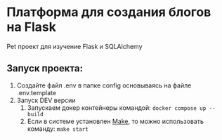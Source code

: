 #  Платформа для создания блогов на Flask 
Pet проект для изучение Flask и SQLAlchemy

## Запуск проекта:
1. Создайте файл .env  в папке config основываясь на файле .env.template
2. Запуск DEV версии
   1. Запускаем докер контейнеры командой:
```docker compose up --build```
   2. Если в системе установлен [Make](https://stackoverflow.com/questions/32127524/how-to-install-and-use-make-in-windows), то можно использовать команду:
```make start```

